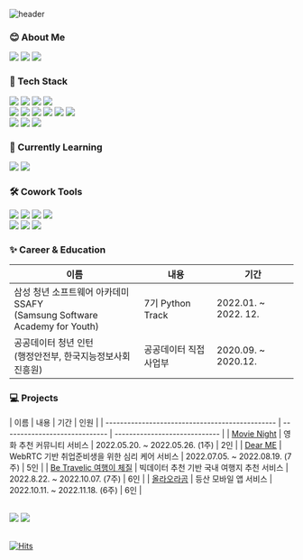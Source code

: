 
  ![header](https://capsule-render.vercel.app/api?type=waving&color=gradient&height=240&section=header&text=SooYoung&fontSize=70&fontAlignY=50&animation=twinkling)
  
<h3>😊 About Me</h3>
<div>
    <a href="https://jsyportfolio.notion.site/f7ea0b17338f4cd3a17d52e0736c7f28"><img src="https://img.shields.io/badge/-Portfolio-000000?style=for-the-badge&logo=Notion&logoColor=white"/></a>
    <a href="mailto:dearsyjang@gmail.com"><img src="https://img.shields.io/badge/Gmail-d14836?style=for-the-badge&logo=Gmail&logoColor=white&link=mailto:dearsyjang@gmail.com.com""/></a>
    <a href="mailto:dearsyjang@naver.com"><img src="https://img.shields.io/badge/Naver-03C75A?style=for-the-badge&logo=Naver&logoColor=white&link=mailto:dearsyjang@naver.com"/></a>
</div>
      
<h3> 🌳 Tech Stack</h3>
    <div>
      <img src="https://img.shields.io/badge/HTML-E34F26?style=for-the-badge&logo=HTML5&logoColor=white"/>
      <img src="https://img.shields.io/badge/CSS3-F68212?style=for-the-badge&logo=CSS3&logoColor=white"/>  
      <img src="https://img.shields.io/badge/JavaScript-F7DF1E?style=for-the-badge&logo=JavaScript&logoColor=white"/>
      <img src="https://img.shields.io/badge/TypeScript-3178C6?style=for-the-badge&logo=typescript&logoColor=white"/>
    </div>
    <div>
      <img src="https://img.shields.io/badge/Vue.js-4FC08D?style=for-the-badge&logo=Vue.js&logoColor=white" />
      <img src="https://img.shields.io/badge/React-61DAFB?style=for-the-badge&logo=React&logoColor=white"/>
      <img src="https://img.shields.io/badge/React Native-61DAFB?style=for-the-badge&logo=react&logoColor=white"></a>
      <img src="https://img.shields.io/badge/Redux-764ABC?style=for-the-badge&logo=Redux&logoColor=white"/>
      <img src="https://img.shields.io/badge/Bootstrap-7952B3?style=for-the-badge&logo=Bootstrap&logoColor=white"/>
      <img src="https://img.shields.io/badge/Tailwind CSS-06B6D4?style=for-the-badge&logo=Tailwind CSS&logoColor=white"/>
    </div>
    <div>
      <img src="https://img.shields.io/badge/Python-3776AB?style=for-the-badge&logo=python&logoColor=white" />
      <img src="https://img.shields.io/badge/Django-092E20?style=for-the-badge&logo=Django&logoColor=white" />
      <img src="https://img.shields.io/badge/MySQL-4479A1?style=for-the-badge&logo=MySQL&logoColor=white"/>
    </div>
  
<h3> 🌱 Currently Learning</h3>
        <!--<img src="https://img.shields.io/badge/jquery-0769AD?style=flat-square&logo=jQuery&logoColor=white"/>
        <img src="https://img.shields.io/badge/Node.js-339933?style=flat-square&logo=Node.js&logoColor=white" />
        <img src="https://img.shields.io/badge/SCSS-CC6699?style=flat-square&logo=Sass&logoColor=white"/>
        <img src="https://img.shields.io/badge/Kubernetes-326CE5?style=flat-square&logo=Kubernetes&logoColor=white" />
        <img src="https://img.shields.io/badge/AWS-232F3E?style=flat-square&logo=AWS&logoColor=white" />
        <img src="https://img.shields.io/badge/Docker-2496ED?style=flat-square&logo=Docker&logoColor=white" /> -->
      <div>
        <img src="https://img.shields.io/badge/java-007396?style=for-the-badge&logo=java&logoColor=white"/>
        <img src="https://img.shields.io/badge/Spring Boot-6DB33F?style=for-the-badge&logo=Spring Boot&logoColor=white"/>
      </div>
            
<h3>🛠️ Cowork Tools</h3>
    <div>
      <img src="https://img.shields.io/badge/Git-F05032?style=for-the-badge&logo=Git&logoColor=white" />
      <img src="https://img.shields.io/badge/GitHub-181717?style=for-the-badge&logo=GitHub&logoColor=white"/>
      <img src="https://img.shields.io/badge/GitLab-FC6D26?style=for-the-badge&logo=GitLab&logoColor=white"/>
      <img src="https://img.shields.io/badge/JiraSoftware-0052CC?style=for-the-badge&logo=JiraSoftware&logoColor=white"/>
    </div>
    <div>
      <img src="https://img.shields.io/badge/Figma-F24E1E?style=for-the-badge&logo=Figma&logoColor=white"/>
      <img src="https://img.shields.io/badge/Postman-FF6C37?style=for-the-badge&logo=Postman&logoColor=white"/>
      <img src="https://img.shields.io/badge/Mattermost-0058CC?style=for-the-badge&logo=Mattermost&logoColor=white"/>     
    </div>
 
  ### ✨ Career & Education
  | 이름                                            | 내용                          | 기간                          |
  | ----------------------------------------------- | ----------------------------- | ----------------------------- |
  | 삼성 청년 소프트웨어 아카데미 SSAFY<br>(Samsung Software Academy for Youth) | 7기 Python Track | 2022.01. ~ 2022. 12. |
  | 공공데이터 청년 인턴 <br>(행정안전부, 한국지능정보사회진흥원) | 공공데이터 직접사업부 | 2020.09. ~ 2020.12. |
      
  ### 💻 Projects 
  | 이름                                            | 내용                          | 기간                          | 인원                          |
  | ----------------------------------------------- | ----------------------------- | ----------------------------- |
  | [Movie Night](https://github.com/dearsyjang/MovieNight) | 영화 추천 커뮤니티 서비스 | 2022.05.20. ~ 2022.05.26. (1주) | 2인 |
  | [Dear ME](https://github.com/dearsyjang/DearMe) | WebRTC 기반 취업준비생을 위한 심리 케어 서비스 | 2022.07.05. ~ 2022.08.19. (7주) | 5인 |
  | [Be Travelic 여행이 체질](https://github.com/dearsyjang/BeTravelic) | 빅데이터 추천 기반 국내 여행지 추천 서비스 | 2022.8.22. ~ 2022.10.07. (7주)  | 6인 |
  | [올라오라곰](https://github.com/dearsyjang/ClimbingBear) | 등산 모바일 앱 서비스 | 2022.10.11. ~ 2022.11.18. (6주) | 6인 |
  
  <br>
      
  <div>
  <img src="https://github-readme-stats.vercel.app/api?username=dearsyjang&show_icons=true&theme=swift" /></a>
  <img src="https://github-readme-stats.vercel.app/api/top-langs/?username=dearsyjang&layout=compact&theme=swift" /></a>
  </div>
  
  <br>
      
[![Hits](https://hits.seeyoufarm.com/api/count/incr/badge.svg?url=https%3A%2F%2Fgithub.com%2Fdearsyjang&count_bg=%23769FCD&title_bg=%23555555&icon=github.svg&icon_color=%23E7E7E7&title=hits&edge_flat=false)](https://hits.seeyoufarm.com)
